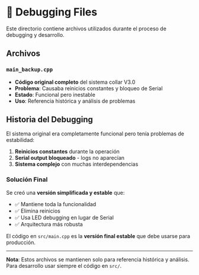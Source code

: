 # 🐛 Debugging Files

Este directorio contiene archivos utilizados durante el proceso de debugging y desarrollo.

## Archivos

### `main_backup.cpp`
- **Código original completo** del sistema collar V3.0
- **Problema**: Causaba reinicios constantes y bloqueo de Serial
- **Estado**: Funcional pero inestable
- **Uso**: Referencia histórica y análisis de problemas

## Historia del Debugging

El sistema original era completamente funcional pero tenía problemas de estabilidad:

1. **Reinicios constantes** durante la operación
2. **Serial output bloqueado** - logs no aparecían
3. **Sistema complejo** con muchas interdependencias

### Solución Final

Se creó una **versión simplificada y estable** que:
- ✅ Mantiene toda la funcionalidad
- ✅ Elimina reinicios 
- ✅ Usa LED debugging en lugar de Serial
- ✅ Arquitectura más robusta

El código en `src/main.cpp` es la **versión final estable** que debe usarse para producción.

---

**Nota**: Estos archivos se mantienen solo para referencia histórica y análisis. 
Para desarrollo usar siempre el código en `src/`.
